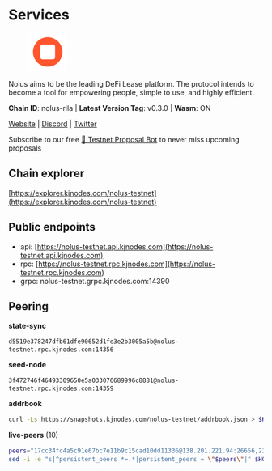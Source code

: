 # Services

<figure><img src="https://raw.githubusercontent.com/kj89/cosmos-images/main/logos/nolus.png" alt=""><figcaption></figcaption></figure>

Nolus aims to be the leading DeFi Lease platform. The protocol  intends to become a tool for empowering people, simple to use, and highly efficient.

**Chain ID**: nolus-rila | **Latest Version Tag**: v0.3.0 | **Wasm**: ON

[Website](https://www.nolus.io) | [Discord](https://discord.gg/nolus-protocol) | [Twitter](https://twitter.com/NolusProtocol)



Subscribe to our free [🤖 Testnet Proposal Bot](https://t.me/kjnodes_testnet_proposal_bot) to never miss upcoming proposals


## Chain explorer
[https://explorer.kjnodes.com/nolus-testnet](https://explorer.kjnodes.com/nolus-testnet)

## Public endpoints

* api: [https://nolus-testnet.api.kjnodes.com](https://nolus-testnet.api.kjnodes.com)
* rpc: [https://nolus-testnet.rpc.kjnodes.com](https://nolus-testnet.rpc.kjnodes.com)
* grpc: nolus-testnet.grpc.kjnodes.com:14390

## Peering

**state-sync**

```text
d5519e378247dfb61dfe90652d1fe3e2b3005a5b@nolus-testnet.rpc.kjnodes.com:14356
```

**seed-node**

```text
3f472746f46493309650e5a033076689996c8881@nolus-testnet.rpc.kjnodes.com:14359
```

**addrbook**
```bash
curl -Ls https://snapshots.kjnodes.com/nolus-testnet/addrbook.json > $HOME/.nolus/config/addrbook.json
```

**live-peers** (10)
```bash
peers="17cc34fc4a5c91e67bc7e11b9c15cad10dd11336@138.201.221.94:26656,236a2626ad46bb671b200883b6105350310372ef@135.181.81.65:37656,7c2ea36064077da73d0ad5b60d8ef215acbee50b@161.97.79.100:36656,03ec7af23216082eeccc690b7bdcbe497bf2dcf8@136.243.88.91:9000,ce6a67a084a25c189ed92522f1a0f6c44ec7cc3a@116.202.227.117:43656,15cd61c8528611d1192ee06578cd6f5054645a0e@46.101.115.206:55666,5c2a752c9b1952dbed075c56c600c3a79b58c395@195.3.220.135:27016,48283100d4cf8068dc16ef1b10aacf092303ec2f@65.109.85.170:47656,fcb82df30d2056c3af024fb389e173d683fe8229@65.108.105.48:19756,d5519e378247dfb61dfe90652d1fe3e2b3005a5b@65.109.68.190:14356"
sed -i -e "s|^persistent_peers *=.*|persistent_peers = \"$peers\"|" $HOME/.nolus/config/config.toml
```

